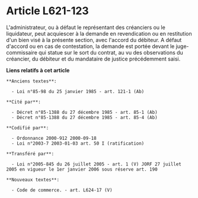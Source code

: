 # Article L621-123

L'administrateur, ou à défaut le représentant des créanciers ou le liquidateur, peut acquiescer à la demande en revendication
ou en restitution d'un bien visé à la présente section, avec l'accord du débiteur. A défaut d'accord ou en cas de
contestation, la demande est portée devant le juge-commissaire qui statue sur le sort du contrat, au vu des observations du
créancier, du débiteur et du mandataire de justice précédemment saisi.

**Liens relatifs à cet article**

	**Anciens textes**:

	  - Loi n°85-98 du 25 janvier 1985 - art. 121-1 (Ab)

	**Cité par**:

	  - Décret n°85-1388 du 27 décembre 1985 - art. 85-1 (Ab)
	  - Décret n°85-1388 du 27 décembre 1985 - art. 85-4 (Ab)

	**Codifié par**:

	  - Ordonnance 2000-912 2000-09-18
	  - Loi n°2003-7 2003-01-03 art. 50 I (ratification)

	**Transféré par**:

	  - Loi n°2005-845 du 26 juillet 2005 - art. 1 (V) JORF 27 juillet 2005 en vigueur le 1er janvier 2006 sous réserve art. 190

	**Nouveaux textes**:

	  - Code de commerce. - art. L624-17 (V)
